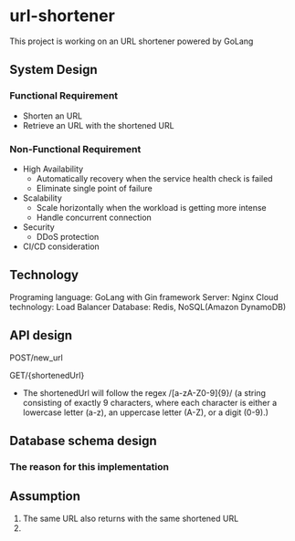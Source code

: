 # url-shortener
This project is working on an URL shortener powered by GoLang
## System Design

### Functional Requirement
* Shorten an URL
* Retrieve an URL with the shortened URL
### Non-Functional Requirement
* High Availability
  * Automatically recovery when the service health check is failed
  * Eliminate single point of failure
* Scalability
  * Scale horizontally when the workload is getting more intense
  * Handle concurrent connection
* Security
  * DDoS protection
* CI/CD consideration

  
## Technology 
Programing language: GoLang with Gin framework
Server: Nginx
Cloud technology: Load Balancer
Database: Redis, NoSQL(Amazon DynamoDB)

## API design
POST/new_url

GET/{shortenedUrl}
* The shortenedUrl will follow the regex /[a-zA-Z0-9]{9}/ (a string consisting of exactly 9 characters, where each character is either a lowercase letter (a-z), an uppercase letter (A-Z), or a digit (0-9).)

## Database schema design

### The reason for this implementation

## Assumption
1. The same URL also returns with the same shortened URL
2. 

